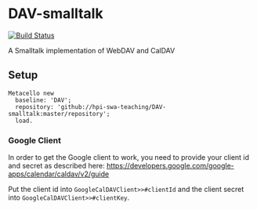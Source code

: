 # DAV-smalltalk
[![Build Status](https://travis-ci.org/hpi-swa-teaching/DAV-smalltalk.svg?branch=master)](https://travis-ci.org/hpi-swa-teaching/DAV-smalltalk)

A Smalltalk implementation of WebDAV and CalDAV

## Setup

    Metacello new
      baseline: 'DAV';
      repository: 'github://hpi-swa-teaching/DAV-smalltalk:master/repository';
      load.

### Google Client
In order to get the Google client to work, you need to provide your client id and secret as described here: https://developers.google.com/google-apps/calendar/caldav/v2/guide

Put the client id into `GoogleCalDAVClient>>#clientId` and the client secret into `GoogleCalDAVClient>>#clientKey`.
